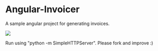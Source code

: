 Angular-Invoicer
===============
A sample angular project for generating invoices. 

![](https://dl.dropboxusercontent.com/u/6061717/Screenshot%202014-06-19%2018.30.28.png)

Run using "python -m SimpleHTTPServer". Please fork and improve :)

